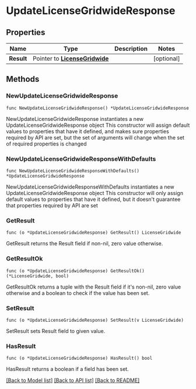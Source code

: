 # UpdateLicenseGridwideResponse

## Properties

Name | Type | Description | Notes
------------ | ------------- | ------------- | -------------
**Result** | Pointer to [**LicenseGridwide**](LicenseGridwide.md) |  | [optional] 

## Methods

### NewUpdateLicenseGridwideResponse

`func NewUpdateLicenseGridwideResponse() *UpdateLicenseGridwideResponse`

NewUpdateLicenseGridwideResponse instantiates a new UpdateLicenseGridwideResponse object
This constructor will assign default values to properties that have it defined,
and makes sure properties required by API are set, but the set of arguments
will change when the set of required properties is changed

### NewUpdateLicenseGridwideResponseWithDefaults

`func NewUpdateLicenseGridwideResponseWithDefaults() *UpdateLicenseGridwideResponse`

NewUpdateLicenseGridwideResponseWithDefaults instantiates a new UpdateLicenseGridwideResponse object
This constructor will only assign default values to properties that have it defined,
but it doesn't guarantee that properties required by API are set

### GetResult

`func (o *UpdateLicenseGridwideResponse) GetResult() LicenseGridwide`

GetResult returns the Result field if non-nil, zero value otherwise.

### GetResultOk

`func (o *UpdateLicenseGridwideResponse) GetResultOk() (*LicenseGridwide, bool)`

GetResultOk returns a tuple with the Result field if it's non-nil, zero value otherwise
and a boolean to check if the value has been set.

### SetResult

`func (o *UpdateLicenseGridwideResponse) SetResult(v LicenseGridwide)`

SetResult sets Result field to given value.

### HasResult

`func (o *UpdateLicenseGridwideResponse) HasResult() bool`

HasResult returns a boolean if a field has been set.


[[Back to Model list]](../README.md#documentation-for-models) [[Back to API list]](../README.md#documentation-for-api-endpoints) [[Back to README]](../README.md)


